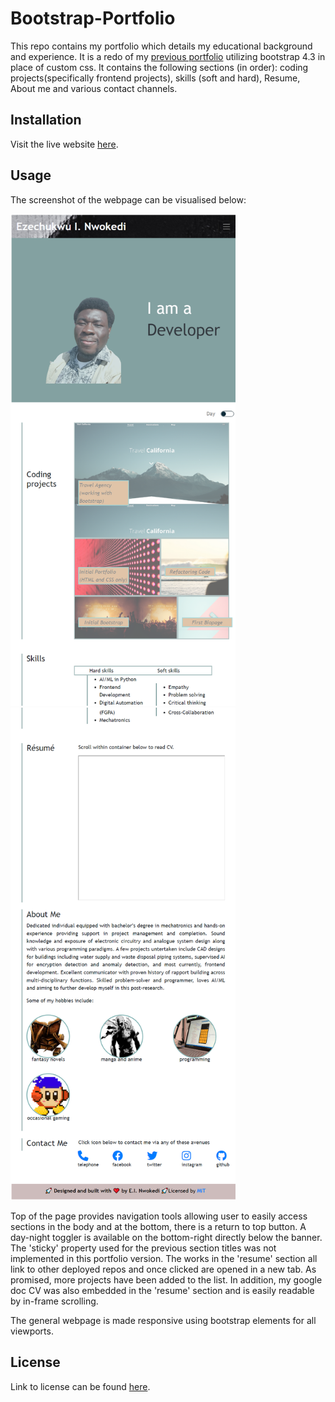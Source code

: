 # Bootstrap-Portfolio
This repo contains my portfolio which details my educational background and experience. It is a redo of my [previous portfolio](https://enwokedi96.github.io/Bootstrap-Portfolio/) utilizing bootstrap 4.3 in place of custom css. It contains the following sections (in order): coding projects(specifically frontend projects), skills (soft and hard), Resume, About me and various contact channels.

## Installation

Visit the live website [here](https://enwokedi96.github.io/Bootstrap-Portfolio/).

## Usage

The screenshot of the webpage can be visualised below: 

<img alt="webpage visuals" src="/assets/images/full-webpage-part-1.png" width=360/><img alt="webpage visuals" src="/assets/images/full-webpage-part-2.png" width=360/>

Top of the page provides navigation tools allowing user to easily access sections in the body and at the bottom, there is a return to top button.
A day-night toggler is available on the bottom-right directly below the banner.
The 'sticky' property used for the previous section titles was not implemented in this portfolio version. 
The works in the 'resume' section all link to other deployed repos and once clicked are opened in a new tab. As promised, more projects have been added to the list.
In addition, my google doc CV was also embedded in the 'resume' section and is easily readable by in-frame scrolling.

The general webpage is made responsive using bootstrap elements for all viewports.
    
## License

Link to license can be found [here](LICENSE.md).

